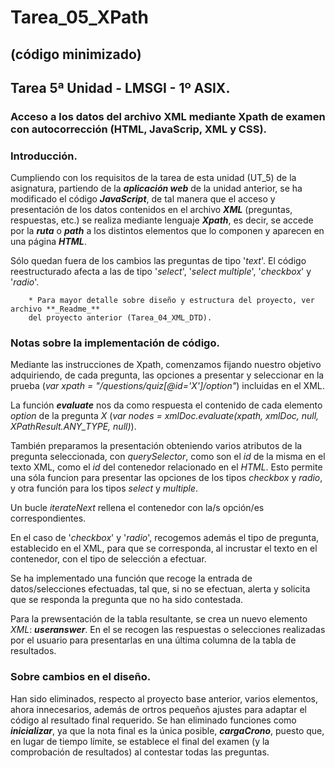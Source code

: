 # Tarea_05_XPath
## (código minimizado)


## Tarea 5ª Unidad - LMSGI - 1º ASIX.
### Acceso a los datos del archivo XML mediante Xpath de examen con autocorrección (HTML, JavaScrip, XML y CSS).

### Introducción.

  Cumpliendo con los requisitos de la tarea de esta unidad (UT_5) de la asignatura, partiendo de la **_aplicación web_** de la unidad anterior, se ha modificado el código **_JavaScript_**, de tal manera que el acceso y presentación de los datos contenidos en el archivo **_XML_** (preguntas, respuestas, etc.) se realiza mediante lenguaje **_Xpath_**, es decir, se accede por la **_ruta_** o **_path_** a los distintos elementos que lo componen y aparecen en una página **_HTML_**.
  
  Sólo quedan fuera de los cambios las preguntas de tipo '_text_'. El código reestructurado afecta a las de tipo '_select_', '_select multiple_', '_checkbox_' y '_radio_'.
  
        * Para mayor detalle sobre diseño y estructura del proyecto, ver archivo **_Readme_** 
        del proyecto anterior (Tarea_04_XML_DTD).

### Notas sobre la implementación de código.

   Mediante las instrucciones de Xpath, comenzamos fijando nuestro objetivo adquiriendo, de cada pregunta, las opciones a presentar y seleccionar en la prueba (_var xpath = "/questions/quiz[@id='X']/option"_) incluidas en el XML.
   
   La función **_evaluate_** nos da como respuesta el contenido de cada elemento _option_ de la pregunta _X_ (_var nodes = xmlDoc.evaluate(xpath, xmlDoc, null, XPathResult.ANY_TYPE, null)_).

   También preparamos la presentación obteniendo varios atributos de la pregunta seleccionada, con _querySelector_, como son el _id_ de la misma en el texto XML, como el _id_ del contenedor relacionado en el _HTML_. Esto permite una sóla funcion para presentar las opciones de los tipos _checkbox_ y _radio_, y otra función para los tipos _select_ y _multiple_.

   Un bucle _iterateNext_ rellena el contenedor con la/s opción/es correspondientes.
   
   En el caso de '_checkbox_' y '_radio_', recogemos además el tipo de pregunta, establecido en el XML, para que se corresponda, al incrustar el texto en el contenedor, con el tipo de selección a efectuar.
   
   Se ha implementado una función que recoge la entrada de datos/selecciones efectuadas, tal que, si no se efectuan, alerta y solicita que se responda la pregunta que no ha sido contestada.
   
   Para la prewsentación de la tabla resultante, se crea un nuevo elemento _XML_: **_useranswer_**. En el se recogen las respuestas o selecciones realizadas por el usuario para presentarlas en una última columna de la tabla de resultados.
   
### Sobre cambios en el diseño.

  Han sido eliminados, respecto al proyecto base anterior, varios elementos, ahora innecesarios, además de ortros pequeños ajustes para adaptar el código al resultado final requerido. Se han eliminado funciones como **_inicializar_**, ya que la nota final es la única posible, **_cargaCrono_**, puesto que, en lugar de tiempo límite, se establece el final del examen (y la comprobación de resultados) al contestar todas las preguntas.
 
